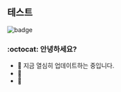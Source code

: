 ## 테스트

![badge](https://img.shields.io/badge/Practice%20Cat-Hello%20GitHub-blue)

### :octocat: 안녕하세요?

- 🔭 지금 열심히 업데이트하는 중입니다.
- 🌱 
- 👯 
